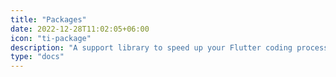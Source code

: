 ```yaml
---
title: "Packages"
date: 2022-12-28T11:02:05+06:00
icon: "ti-package"
description: "A support library to speed up your Flutter coding process the easy way"
type: "docs"
---
```

